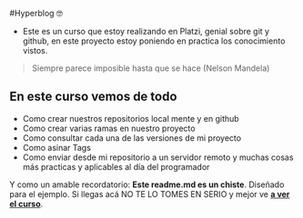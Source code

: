 #Hyperblog 🤓
- Este es un curso que estoy realizando en Platzi, genial sobre git y github, en este proyecto estoy poniendo en practica los conocimiento vistos.

>Siempre parece imposible hasta que se hace (Nelson Mandela)

## En este curso vemos de todo
- Como crear nuestros repositorios local mente y en github
- Como crear varias ramas en nuestro proyecto
- Como consultar cada una de las versiones de mi proyecto
- Como asinar Tags
- Como enviar desde mi repositorio a un servidor remoto
y muchas cosas más practicas y aplicables al día del programador


Y como un amable recordatorio: **Este readme.md es un chiste**.  Diseñado para el ejemplo. Si llegas acá NO TE LO TOMES EN SERIO y mejor ve [**a ver el curso**](https://platzi.com/cursos/git-github/ "a ver el curso").
